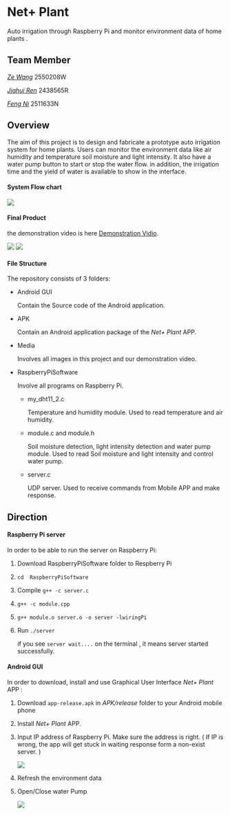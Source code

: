 # Net+ Plant

Auto irrigation through Raspberry Pi and monitor environment data of home plants .

## Team Member

[*Ze Wang*](https://github.com/Heath-Web)               2550208W

[*Jiahui Ren*](https://github.com/paymorepatience)             2438565R

[*Feng Ni*](https://github.com/FENGN-AII)                 2511633N

## Overview

The aim of this project is to design and fabricate a prototype auto irrigation system for home plants. Users can monitor the environment data like air humidity and temperature soil moisture and light intensity.  It also have a water pump button to start or stop the water flow. in addition, the irrigation time and the yield of water is available to show in the interface.  

#### System Flow chart

<img src="https://github.com/paymorepatience/Netp-plant/blob/main/Media/Images/SystemFlowChart.png">

#### Final Product

the demonstration video is here [Demonstration Vidio](https://youtu.be/O6kg-7maIwA).

<img src="https://github.com/paymorepatience/Netp-plant/blob/main/Media/Images/Net%2B%20Plant.jpg">

<img src="https://github.com/paymorepatience/Netp-plant/blob/main/Media/Images/background.jpg">

#### File Structure

The repository consists of 3 folders:

- Android GUI 

  Contain the Source code of the Android application.

- APK

  Contain an Android application package of the *Net+ Plant* APP.

- Media

  Involves all images in this project and our demonstration video.

- RaspberryPiSoftware

  Involve all programs on Raspberry Pi.

  - my_dht11_2.c  

    Temperature and humidity module. Used to read temperature and air humidity.

  - module.c  and module.h

    Soil moisture detection, light intensity detection and water pump module. Used to read Soil moisture and light intensity and control water pump. 

  - server.c  

    UDP server. Used to receive commands from Mobile APP and make response.

  

## Direction

#### Raspberry Pi server

In order to be able to run the server on Raspberry Pi:

1. Download RaspberryPiSoftware folder to Respberry Pi

2. `cd  RaspberryPiSoftware`

3. Compile `g++ -c server.c`

4. `g++ -c module.cpp`

5. `g++ module.o server.o -o server -lwiringPi`

6. Run  `./server`

   if you see `server wait....` on the terminal , it means server started successfully.



#### Android GUI

In order to download, install and use Graphical User Interface *Net+ Plant* APP :

1. Download `app-release.apk`  in *APK/release* folder to your Android mobile phone

2. Install *Net+ Plant* APP.

3. Input IP address of Raspberry Pi. Make sure the address is right. ( If IP is wrong, the app will get stuck in waiting response form a non-exist server. )

   <img src="https://github.com/paymorepatience/Netp-plant/blob/main/Media/Images/Android_interface1.jpg">

4. Refresh the environment data

5. Open/Close water Pump 

   <img src="https://github.com/paymorepatience/Netp-plant/blob/main/Media/Images/Android_interface2.png">

